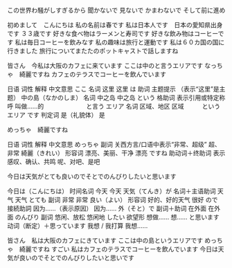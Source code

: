 この世界わ騒がしすぎるから
聞かないで
見ないで
かまわないで
そして前に進め

初めまして　こんにちは
私の名前は春です
私は日本人です　日本の愛知県出身です
３３歳です
好きな食べ物はラーメンと寿司です
好きな飲み物はコーヒーです
私は毎日コーヒーを飲みなす
私の趣味は旅行と運動です
私は６０カ国の国に行きました
旅行についてまたたのポットキャストで話しますね


皆さん　今私は大阪のカフェに来ています
ここは中のと言うエリアです
なっちゃ　綺麗ですね
カフェのテラスでコーヒーを飲んでいます


日语	词性	解释	中文意思
ここ	名词	这里	这里
は	    助词	主题提示	（表示“这里”是主题）
中の島（なかのしま）	名词	中之岛	中之岛
という	格助词	表示引用或特定称呼	叫做……的　　　　　　　と言う
エリア	名词	区域、地区	区域　　　という　　　　　　　エリア
です	判定词	是（礼貌体）	是


めっちゃ　綺麗ですね

日语	词性	解释	中文意思
めっちゃ	副词	关西方言/口语中表示“非常、超级”	超、非常
綺麗（きれい）	形容词	漂亮、美丽、干净	漂亮
ですね	助动词＋终助词	表示感叹、确认、共鸣	呢、对吧、是吧

今日は天気がとても良いのでそとでのんびりしたいと思います

今日は（こんにちは）	时间名词	今天	今天
天気（てんき）が	名词＋主语助词	天气	天气
とても	副词	非常	非常
良い（よい）	形容词	好的、好的天气	很好
ので	接続助詞	因为……（表示原因）	因为……
外（そと）で	副词＋助词	在外面	在外面
のんびり	副词	悠闲、放松	悠闲地
したい	欲望形	想做……	想……
と思います	动词（断定）＋思っています	我想 / 我打算	我想……


皆さん　私は大阪のカフェにきています
ここは中の島というエリアです
めっちゃ　綺麗ですね
すごい
私はカフェのテラスでコーヒーを飲んでいます
今日は天気が良いのでそとでのんびりしたいと思いです



